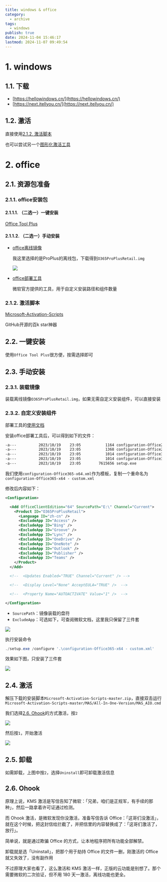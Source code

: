 ```yaml
---
title: windows & office
category:
  - archive
tags:
  - windows
publish: true
date: 2024-11-04 15:46:17
lastmod: 2024-11-07 09:49:54
---
```

# 1. windows

## 1.1. 下载

+ [https://hellowindows.cn/](https://hellowindows.cn/)
+ [https://next.itellyou.cn/](https://next.itellyou.cn/)

## 1.2. 激活

直接使用[2.1.2. 激活脚本](#2.1.2.%20激活脚本)

也可以尝试另一个[图形化激活工具](https://cmwtat.cloudmoe.com/cn.html)



# 2. office

## 2.1. 资源包准备

### 2.1.1. office安装包

#### 2.1.1.1. （二选一）一键安装
[Office Tool Plus](https://otp.landian.vip/)

#### 2.1.1.2. （二选一）手动安装

+ [office离线镜像](https://massgrave.dev/office_c2r_links.html)

  我这里选择的是ProPlus的离线包，下载得到`O365ProPlusRetail.img`

  ![](/_assets/ad0ac37064292740d0959f79aeda01d8_MD5.png)

+ [office部署工具](https://www.microsoft.com/en-us/download/details.aspx?id=49117)

  微软官方提供的工具，用于自定义安装路径和组件数量

  

### 2.1.2. 激活脚本 

[Microsoft-Activation-Scripts](https://github.com/massgravel/Microsoft-Activation-Scripts)

GitHub开源的百k star神器


## 2.2. 一键安装

使用`Office Tool Plus`很方便，按需选择即可



## 2.3. 手动安装
### 2.3.1. 装载镜像

装载离线镜像`O365ProPlusRetail.img`，如果无需自定义安装组件，可以直接安装

### 2.3.2. 自定义安装组件

部署工具的[使用文档](https://learn.microsoft.com/zh-cn/deployoffice/office-deployment-tool-configuration-options#product-element)

安装office部署工具后，可以得到如下的文件：

```bash
-a---          2023/10/19    23:05           1164 configuration-Office2019Enterprise.xml
-a---          2023/10/19    23:05           1368 configuration-Office2021Enterprise.xml
-a---          2023/10/19    23:05           1014 configuration-Office365-x64.xml
-a---          2023/10/19    23:05           1014 configuration-Office365-x86.xml
-a---          2023/10/19    23:05        7615656 setup.exe
```

我们使用`configuration-Office365-x64.xml`作为模板，复制一个重命名为`configuration-Office365-x64 - custom.xml`

修改后内容如下：

```xml
<Configuration>

  <Add OfficeClientEdition="64" SourcePath="E:\" Channel="Current">
    <Product ID="O365ProPlusRetail">
      <Language ID="zh-cn" />
      <ExcludeApp ID="Access" />
      <ExcludeApp ID="Bing" />
      <ExcludeApp ID="Groove" />
      <ExcludeApp ID="Lync" />
      <ExcludeApp ID="OneDrive" />
      <ExcludeApp ID="OneNote" />
      <ExcludeApp ID="Outlook" />
      <ExcludeApp ID="Publisher" />
      <ExcludeApp ID="Teams" />
    </Product>
  </Add>

  <!--  <Updates Enabled="TRUE" Channel="Current" /> -->

  <!--  <Display Level="None" AcceptEULA="TRUE" />  -->

  <!--  <Property Name="AUTOACTIVATE" Value="1" />  -->

</Configuration>
```

- `SourcePath`：镜像装载的盘符
- `ExcludeApp`：可选如下，可查阅微软文档，这里我只保留了三件套

![](/_assets/46689e7e5f87f9d3af95ec2e81a5d635_MD5.png)

执行安装命令

```powershell
./setup.exe /configure '.\configuration-Office365-x64 - custom.xml'
```

效果如下图，只安装了三件套

![](/_assets/3f76cbba47c5b23e1074f7ee7f9f4e96_MD5.png)



## 2.4. 激活

解压下载的安装脚本`Microsoft-Activation-Scripts-master.zip`，直接双击运行`Microsoft-Activation-Scripts-master/MAS/All-In-One-Version/MAS_AIO.cmd`

我们选择[2.6. Ohook](04%20Archive/windows%20&%20office.md#2.6.%20Ohook)的方式激活，按`2`

![](/_assets/5261e2978a3415c8c415d6b527ed533c_MD5.png)

然后按`1`，开始激活

![](/_assets/9dcc693246e28f965d57b014a91aa705_MD5.png)

## 2.5. 卸载

如需卸载，上图中按`2`，选择`Uninstall`即可卸载激活信息

## 2.6. Ohook

原理上说，KMS 激活是写信告知了微软：「兄弟，咱们是正规军，有手续的那种」，然后一路拿着许可证通过检测。

而 Ohook 激活，是微软发现你没激活，准备写信告诉 Office：「这哥们没激活」，就在这个时候，把这封信给拦截了，并把信里的内容替换成了：「这哥们激活了，放行」。

简单说，就是通过欺骗 Office 的方式，让本地程序把所有功能全部解禁。

卸载就是选「Uninstall」，把那个用于劫持 Office 的文件一删，刚激活的 Office 就又失效了，没有副作用

不过原理大家也看了，这么激活和 KMS 激活一样，正版的云功能是别想了。那个需要微软的二次验证，但不用 180 天一激活，离线功能也更全。